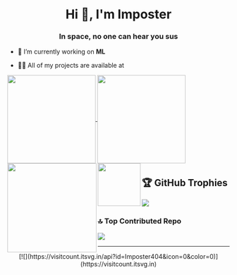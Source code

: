 <h1 align="center">Hi 👋, I'm Imposter</h1>
<h3 align="center">In space, no one can hear you sus</h3>

- 🔭 I’m currently working on **ML**

- 👨‍💻 All of my projects are available at 



<a href="#">
  <img height=200 align="center" src="https://my-stats-43gk.vercel.app/api?username=imposter404&show_icons=true&theme=radical&hide=contribs,issues&show=discussions_answered&rank_icon=github&include_all_commits=true&card_width=150" />
</a>
<a href="#">
  <img height=200 align="center" src="https://my-stats-43gk.vercel.app/api/top-langs/?username=imposter404&hide=html,scss,css&langs_count=8&layout=compact&theme=radical&card_width=150" />
</a>

<img align="left" height=202 src="https://github-readme-streak-stats-git-main-davids-projects-ad77adcc.vercel.app/?user=imposter404&theme=radical"/>
<img align="left" height=97 src="https://github-profile-trophy.vercel.app/?username=imposter404&theme=radical&no-frame=true&title=Stars,Followers,Commits&column=-1"/>





## 🏆 GitHub Trophies
![](https://github-profile-trophy.vercel.app/?username=Imposter404&theme=radical&no-frame=false&no-bg=false&margin-w=4)

### 🔝 Top Contributed Repo
![](https://github-contributor-stats.vercel.app/api?username=Imposter404&limit=5&theme=radical&combine_all_yearly_contributions=true)

--- 
<p align="center">
[![](https://visitcount.itsvg.in/api?id=Imposter404&icon=0&color=0)](https://visitcount.itsvg.in)
</p>